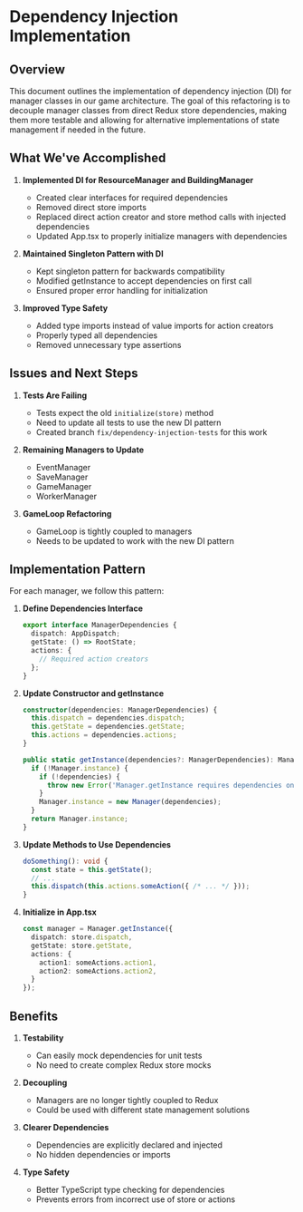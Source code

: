 # Dependency Injection Implementation

## Overview

This document outlines the implementation of dependency injection (DI) for manager classes in our game architecture. The goal of this refactoring is to decouple manager classes from direct Redux store dependencies, making them more testable and allowing for alternative implementations of state management if needed in the future.

## What We've Accomplished

1. **Implemented DI for ResourceManager and BuildingManager**
   - Created clear interfaces for required dependencies
   - Removed direct store imports
   - Replaced direct action creator and store method calls with injected dependencies
   - Updated App.tsx to properly initialize managers with dependencies

2. **Maintained Singleton Pattern with DI**
   - Kept singleton pattern for backwards compatibility
   - Modified getInstance to accept dependencies on first call
   - Ensured proper error handling for initialization

3. **Improved Type Safety**
   - Added type imports instead of value imports for action creators
   - Properly typed all dependencies
   - Removed unnecessary type assertions

## Issues and Next Steps

1. **Tests Are Failing**
   - Tests expect the old `initialize(store)` method
   - Need to update all tests to use the new DI pattern
   - Created branch `fix/dependency-injection-tests` for this work

2. **Remaining Managers to Update**
   - EventManager
   - SaveManager
   - GameManager
   - WorkerManager

3. **GameLoop Refactoring**
   - GameLoop is tightly coupled to managers
   - Needs to be updated to work with the new DI pattern

## Implementation Pattern

For each manager, we follow this pattern:

1. **Define Dependencies Interface**
   ```typescript
   export interface ManagerDependencies {
     dispatch: AppDispatch;
     getState: () => RootState;
     actions: {
       // Required action creators
     };
   }
   ```

2. **Update Constructor and getInstance**
   ```typescript
   constructor(dependencies: ManagerDependencies) {
     this.dispatch = dependencies.dispatch;
     this.getState = dependencies.getState;
     this.actions = dependencies.actions;
   }
   
   public static getInstance(dependencies?: ManagerDependencies): Manager {
     if (!Manager.instance) {
       if (!dependencies) {
         throw new Error('Manager.getInstance requires dependencies on first call');
       }
       Manager.instance = new Manager(dependencies);
     }
     return Manager.instance;
   }
   ```

3. **Update Methods to Use Dependencies**
   ```typescript
   doSomething(): void {
     const state = this.getState();
     // ...
     this.dispatch(this.actions.someAction({ /* ... */ }));
   }
   ```

4. **Initialize in App.tsx**
   ```typescript
   const manager = Manager.getInstance({
     dispatch: store.dispatch,
     getState: store.getState,
     actions: {
       action1: someActions.action1,
       action2: someActions.action2,
     }
   });
   ```

## Benefits

1. **Testability**
   - Can easily mock dependencies for unit tests
   - No need to create complex Redux store mocks

2. **Decoupling**
   - Managers are no longer tightly coupled to Redux
   - Could be used with different state management solutions

3. **Clearer Dependencies**
   - Dependencies are explicitly declared and injected
   - No hidden dependencies or imports

4. **Type Safety**
   - Better TypeScript type checking for dependencies
   - Prevents errors from incorrect use of store or actions